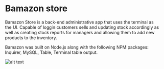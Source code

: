 # Bamazon store
Bamazon Store is a back-end administrative app that uses the terminal as the UI. 
Capable of loggin customers sells and updating stock accordingly as well as creating stock reports for managers and allowing them to add new products to the inventory.

Bamazon was built on Node.js along with the following NPM packages: Inquirer, MySQL, Table, Terminal table output.

![alt text](http://g.recordit.co/6ex7mWUVaN.gif)
